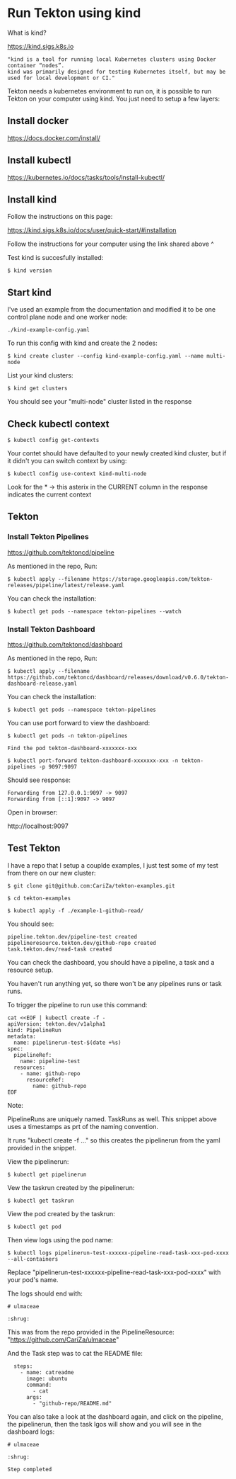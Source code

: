 # Run Tekton using kind

What is kind? 

https://kind.sigs.k8s.io

```
"kind is a tool for running local Kubernetes clusters using Docker container “nodes”.
kind was primarily designed for testing Kubernetes itself, but may be used for local development or CI."
```

Tekton needs a kubernetes environment to run on, it is possible to run Tekton on your computer using kind. You just need to setup a few layers:

## Install docker

https://docs.docker.com/install/

## Install kubectl

https://kubernetes.io/docs/tasks/tools/install-kubectl/

## Install kind

Follow the instructions on this page:

https://kind.sigs.k8s.io/docs/user/quick-start/#installation

Follow the instructions for your computer using the link shared above ^

Test kind is succesfully installed:

    $ kind version

## Start kind

I've used an example from the documentation and modified it to be one control plane node and one worker node:

    ./kind-example-config.yaml

To run this config with kind and create the 2 nodes:

    $ kind create cluster --config kind-example-config.yaml --name multi-node

List your kind clusters:

    $ kind get clusters

You should see your "multi-node" cluster listed in the response

## Check kubectl context

    $ kubectl config get-contexts

Your contet should have defaulted to your newly created kind cluster, but if it didn't you can switch context by using:

    $ kubectl config use-context kind-multi-node

Look for the * -> this asterix in the CURRENT column in the response indicates the current context

## Tekton

### Install Tekton Pipelines

https://github.com/tektoncd/pipeline

As mentioned in the repo, Run:

    $ kubectl apply --filename https://storage.googleapis.com/tekton-releases/pipeline/latest/release.yaml

You can check the installation:

    $ kubectl get pods --namespace tekton-pipelines --watch

### Install Tekton Dashboard

https://github.com/tektoncd/dashboard

As mentioned in the repo, Run:

    $ kubectl apply --filename https://github.com/tektoncd/dashboard/releases/download/v0.6.0/tekton-dashboard-release.yaml

You can check the installation:

    $ kubectl get pods --namespace tekton-pipelines

You can use port forward to view the dashboard:

    $ kubectl get pods -n tekton-pipelines

    Find the pod tekton-dashboard-xxxxxxx-xxx

    $ kubectl port-forward tekton-dashboard-xxxxxxx-xxx -n tekton-pipelines -p 9097:9097

Should see response:

    Forwarding from 127.0.0.1:9097 -> 9097
    Forwarding from [::1]:9097 -> 9097

Open in browser:

http://localhost:9097


## Test Tekton

I have a repo that I setup a couplde examples, I just test some of my test from there on our new cluster:

    $ git clone git@github.com:CariZa/tekton-examples.git

    $ cd tekton-examples

    $ kubectl apply -f ./example-1-github-read/

You should see:

```
pipeline.tekton.dev/pipeline-test created
pipelineresource.tekton.dev/github-repo created
task.tekton.dev/read-task created
```

You can check the dashboard, you should have a pipeline, a task and a resource setup.

You haven't run anything yet, so there won't be any pipelines runs or task runs.

To trigger the pipeline to run use this command:

```
cat <<EOF | kubectl create -f -
apiVersion: tekton.dev/v1alpha1
kind: PipelineRun
metadata:
  name: pipelinerun-test-$(date +%s)
spec:
  pipelineRef:
    name: pipeline-test
  resources:
    - name: github-repo
      resourceRef:
        name: github-repo
EOF
```

Note:

PipelineRuns are uniquely named. TaskRuns as well. This snippet above uses a timestamps as prt of the naming convention.

It runs "kubectl create -f ..." so this creates the pipelinerun from the yaml provided in the snippet.

View the pipelinerun:

    $ kubectl get pipelinerun

Vew the taskrun created by the pipelinerun:

    $ kubectl get taskrun

View the pod created by the taskrun:

    $ kubectl get pod 

Then view logs using the pod name:

    $ kubectl logs pipelinerun-test-xxxxxx-pipeline-read-task-xxx-pod-xxxx --all-containers

Replace "pipelinerun-test-xxxxxx-pipeline-read-task-xxx-pod-xxxx" with your pod's name.

The logs should end with:

```
# ulmaceae

:shrug:
```

This was from the repo provided in the PipelineResource: "https://github.com/CariZa/ulmaceae"

And the Task step was to cat the README file:

```
  steps:
    - name: catreadme
      image: ubuntu
      command:
        - cat
      args:
        - "github-repo/README.md"
```

You can also take a look at the dashboard again, and click on the pipeline, the pipelinerun, then the task lgos will show and you will see in the dashboard logs:

```
# ulmaceae

:shrug:

Step completed
```



